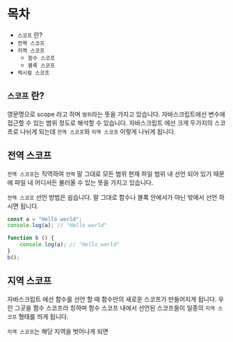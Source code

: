 # 목차
- `스코프` 란?
- `전역 스코프`
- `지역 스코프`
    - `함수 스코프`
    - `블록 스코프`
- `렉시컬 스코프`

## `스코프` 란?
영문명으로 scope 라고 하며 `범위`라는 뜻을 가지고 있습니다. 자바스크립트에선 변수에 접근할 수 있는 범위 정도로 해석할 수 있습니다.
자바스크립트 에선 크게 두가지의 스코프로 나뉘게 되는데 `전역 스코프`와 `지역 스코프` 이렇게 나뉘게 됩니다.

## 전역 스코프
`전역 스코프`는 직역하여 `전역` 말 그대로 모든 범위 현재 파일 범위 내 선언 되어 있기 때문에 파일 내 어디서든 불러올 수 있는 뜻을 가지고 있습니다.

`전역 스코프` 선언 방법은 쉽습니다. 말 그대로 함수나 블록 안에서가 아닌 밖에서 선언 하시면 됩니다.
```js
const a = "Hello world";
console.log(a); // "Hello world"

function b () {
    console.log(a); // "Hello world"
}
b();
```



## 지역 스코프
자바스크립트 에선 함수를 선언 할 때 함수만의 새로운 스코프가 만들어지게 됩니다.
우린 그곳을 함수 스코프라 칭하며 함수 스코프 내에서 선언된 스코프들이 일종의 `지역 스코프` 형태를 띄게 됩니다.

`지역 스코프`는 해당 지역을 벗어나게 되면 